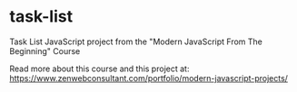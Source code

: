 # task-list
Task List JavaScript project from the "Modern JavaScript From The Beginning" Course

Read more about this course and this project at: https://www.zenwebconsultant.com/portfolio/modern-javascript-projects/
